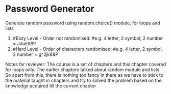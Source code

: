 # Password Generator

Generate random password using random.choice() module, for loops and lists

1. #Eazy Level - Order not randomised: #e.g. 4 letter, 2 symbol, 2 number = JduE&!91
2. #Hard Level - Order of characters randomised: #e.g. 4 letter, 2 symbol, 2 number = g^2jk8&P

Notes for reviewer:
The course is a set of chapters and this chapter covered for loops only.
The earlier chapters talked about random module and lists
So apart from this, there is nothing too fancy in there as we have to stick to the material taught in chapters and try to solved the problem based on the knowledge acquired till the current chapter
